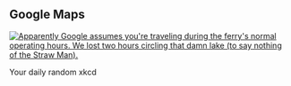 ## Google Maps
[![Apparently Google assumes you're traveling during the ferry's normal operating hours.  We lost two hours circling that damn lake (to say nothing of the Straw Man).](https://imgs.xkcd.com/comics/google_maps.png)](https://xkcd.com/461/ "Apparently Google assumes you're traveling during the ferry's normal operating hours.  We lost two hours circling that damn lake (to say nothing of the Straw Man).")

Your daily random xkcd
